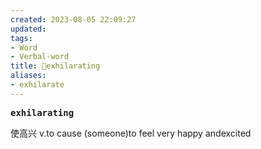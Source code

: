 ```yaml
---
created: 2023-08-05 22:09:27
updated: 
tags: 
- Word
- Verbal-word
title: 🚩exhilarating
aliases:
- exhilarate
---
```


<pre><strong>exhilarating</strong></pre>
使高兴
v.to cause (someone)to feel very happy andexcited